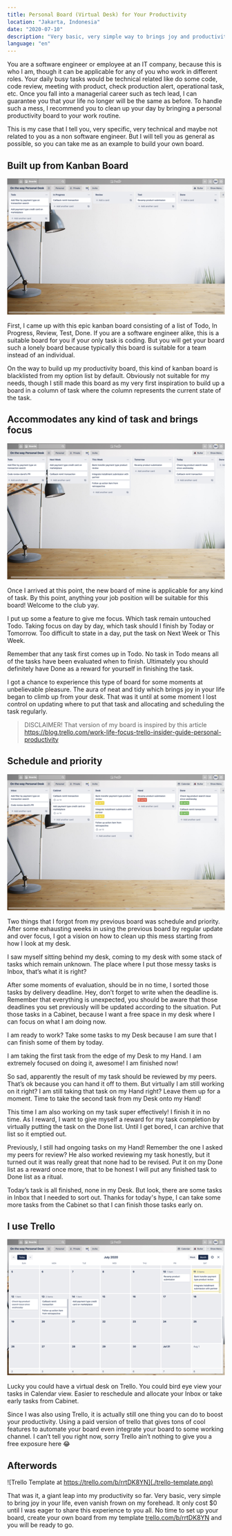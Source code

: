 ```yaml
---
title: Personal Board (Virtual Desk) for Your Productivity
location: "Jakarta, Indonesia"
date: "2020-07-10"
description: "Very basic, very simple way to brings joy and productivity to your life by virtualizing your desk on personal Trello board."
language: "en"
---
```


You are a software engineer or employee at an IT company, because this is who I am, though it can be applicable for any of you who work in different roles.
Your daily busy tasks would be technical related like do some code, code review, meeting with product, check production alert, operational task, etc.
Once you fall into a managerial career such as tech lead, I can guarantee you that your life no longer will be the same as before.
To handle such a mess, I recommend you to clean up your day by bringing a personal productivity board to your work routine.

This is my case that I tell you, very specific, very technical and maybe not related to you as a non software engineer.
But I will tell you as general as possible, so you can take me as an example to build your own board.

## Built up from Kanban Board

![Epic Kanban Board](./kanban-board.png)

First, I came up with this epic kanban board consisting of a list of Todo, In Progress, Review, Test, Done.
If you are a software engineer alike, this is a suitable board for you if your only task is coding.
But you will get your board such a lonely board because typically this board is suitable for a team instead of an individual.

On the way to build up my productivity board, this kind of kanban board is blacklisted from my option list by default.
Obviously not suitable for my needs, though I still made this board as my very first inspiration to build up a board in a column of task where the column represents the current state of the task.

## Accommodates any kind of task and brings focus

![Inspired by Mise-En-Place which Justin Gallagher uses everyday](./mise-en-place.png)

Once I arrived at this point, the new board of mine is applicable for any kind of task.
By this point, anything your job position will be suitable for this board! Welcome to the club yay.

I put up some a feature to give me focus.
Which task remain untouched Todo.
Taking focus on day by day, which task should I finish by Today or Tomorrow.
Too difficult to state in a day, put the task on Next Week or This Week.

Remember that any task first comes up in Todo.
No task in Todo means all of the tasks have been evaluated when to finish.
Ultimately you should definitely have Done as a reward for yourself in finishing the task.

I got a chance to experience this type of board for some moments at unbelievable pleasure.
The aura of neat and tidy which brings joy in your life began to climb up from your desk.
That was it until at some moment I lost control on updating where to put that task and allocating and scheduling the task regularly.

> DISCLAIMER!
> That version of my board is inspired by this article https://blog.trello.com/work-life-focus-trello-insider-guide-personal-productivity

## Schedule and priority

![Ilustration of My Desk](./my-desk.png)

Two things that I forgot from my previous board was schedule and priority.
After some exhausting weeks in using the previous board by regular update and over focus, I got a vision on how to clean up this mess starting from how I look at my desk.

I saw myself sitting behind my desk, coming to my desk with some stack of tasks which remain unknown.
The place where I put those messy tasks is Inbox, that’s what it is right?

After some moments of evaluation, should be in no time, I sorted those tasks by delivery deadline.
Hey, don’t forget to write when the deadline is.
Remember that everything is unexpected, you should be aware that those deadlines you set previously will be updated according to the situation.
Put those tasks in a Cabinet, because I want a free space in my desk where I can focus on what I am doing now.

I am ready to work?
Take some tasks to my Desk because I am sure that I can finish some of them by today.

I am taking the first task from the edge of my Desk to my Hand.
I am extremely focused on doing it, awesome! I am finished now!

So sad, apparently the result of my task should be reviewed by my peers.
That’s ok because you can hand it off to them.
But virtually I am still working on it right?
I am still taking that task on my Hand right? Leave them up for a moment.
Time to take the second task from my Desk onto my Hand!

This time I am also working on my task super effectively!
I finish it in no time.
As I reward, I want to give myself a reward for my task completion by virtually putting the task on the Done list.
Until I get bored, I can archive that list so it emptied out.

Previously, I still had ongoing tasks on my Hand!
Remember the one I asked my peers for review?
He also worked reviewing my task honestly, but it turned out it was really great that none had to be revised.
Put it on my Done list as a reward once more, that to be honest I will put any finished task to Done list as a ritual.

Today’s task is all finished, none in my Desk.
But look, there are some tasks in Inbox that I needed to sort out.
Thanks for today's hype, I can take some more tasks from the Cabinet so that I can finish those tasks early on.

## I use Trello

![Trello Calendar](./trello-calendar.png)

Lucky you could have a virtual desk on Trello.
You could bird eye view your tasks in Calendar view.
Easier to reschedule and allocate your Inbox or take early tasks from Cabinet.

Since I was also using Trello, it is actually still one thing you can do to boost your productivity.
Using a paid version of trello that gives tons of cool features to automate your board even integrate your board to some working channel.
I can’t tell you right now, sorry Trello ain’t nothing to give you a free exposure here 😂


## Afterwords

![Trello Template at https://trello.com/b/rrtDK8YN](./trello-template.png)

That was it, a giant leap into my productivity so far.
Very basic, very simple to bring joy in your life, even vanish frown on my forehead.
It only cost $0 until I was eager to share this experience to you all.
No time to set up your board, create your own board from my template [trello.com/b/rrtDK8YN](https://trello.com/b/rrtDK8YN) and you will be ready to go.
